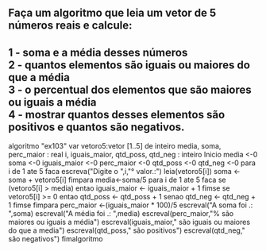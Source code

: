## Faça um algoritmo que leia um vetor de 5 números reais e calcule: 
<h2>    1 - soma e a média desses números <br/>
    2 - quantos elementos são iguais ou maiores do que a média  <br/>
    3 - o percentual dos elementos que são maiores ou iguais a média  <br/>
    4 - mostrar quantos desses elementos são positivos e quantos são negativos. <br/>
</h2>





























algoritmo "ex103"
var
vetoro5:vetor [1..5] de inteiro
media, soma, perc_maior : real
i, iguais_maior, qtd_poss, qtd_neg : inteiro
Inicio
media <-0
soma <-0
iguais_maior <-0
perc_maior <-0
qtd_poss <-0
qtd_neg <-0
para i de 1 ate 5 faca
    escreva("Digite o ",i,"° valor.:")
    leia(vetoro5[i])
    soma <- soma + vetoro5[i]
fimpara
media<-soma/5
para i de 1 ate 5 faca
   se (vetoro5[i] > media) entao
      iguais_maior <- iguais_maior + 1
   fimse
   se vetoro5[i] >= 0 entao
      qtd_poss <- qtd_poss + 1
   senao
      qtd_neg <- qtd_neg + 1
   fimse
fimpara
perc_maior <-(iguais_maior * 100)/5
escreval("A soma foi .: ",soma)
escreval("A média foi .: ",media)
escreval(perc_maior,"% são maiores ou iguais a média")
escreval(iguais_maior," são iguais ou maiores do que a media")
escreval(qtd_poss," são positivos")
escreval(qtd_neg," são negativos")
fimalgoritmo


